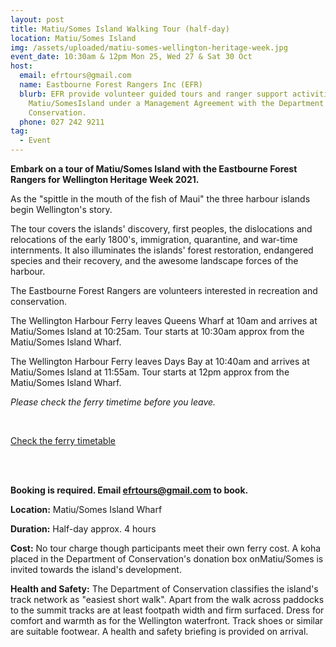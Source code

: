 ```yaml
---
layout: post
title: Matiu/Somes Island Walking Tour (half-day)
location: Matiu/Somes Island
img: /assets/uploaded/matiu-somes-wellington-heritage-week.jpg
event_date: 10:30am & 12pm Mon 25, Wed 27 & Sat 30 Oct
host:
  email: efrtours@gmail.com
  name: Eastbourne Forest Rangers Inc (EFR)
  blurb: EFR provide volunteer guided tours and ranger support activities on
    Matiu/SomesIsland under a Management Agreement with the Department of
    Conservation.
  phone: 027 242 9211
tag:
  - Event
---
```

**Embark on a tour of Matiu/Somes Island with the Eastbourne Forest Rangers for Wellington Heritage Week 2021.**

As the "spittle in the mouth of the fish of Maui" the three harbour islands begin Wellington's story. 

The tour covers the islands' discovery, first peoples, the dislocations and relocations of the early 1800's, immigration, quarantine, and war-time internments. It also illuminates the islands' forest restoration, endangered species and their recovery, and the awesome landscape forces of the harbour.

The Eastbourne Forest Rangers are volunteers interested in recreation and conservation. 

The Wellington Harbour Ferry leaves Queens Wharf at 10am and arrives at  Matiu/Somes Island at 10:25am. Tour starts at 10:30am approx from the Matiu/Somes Island Wharf. 

The Wellington Harbour Ferry leaves Days Bay at 10:40am and arrives at Matiu/Somes Island at 11:55am. Tour starts at 12pm approx from the Matiu/Somes Island Wharf. 

*Please check the ferry timetime before you leave.* 

<br>

<a href="https://www.metlink.org.nz/service/WHF/timetable" class="button">Check the ferry timetable</a>

<br>

<br>

**Booking is required. Email efrtours@gmail.com to book.**

**Location:** Matiu/Somes Island Wharf

**Duration:** Half-day approx. 4 hours

**Cost:** No tour charge though participants meet their own ferry cost. A koha placed in the Department of Conservation's donation box onMatiu/Somes is invited towards the island's development.

**Health and Safety:** The Department of Conservation classifies the island's track network as "easiest short walk". Apart from the walk across paddocks to the summit tracks are at least footpath width and firm surfaced. Dress for comfort and warmth as for the Wellington waterfront. Track shoes or similar are suitable footwear. A health and safety briefing is provided on arrival.